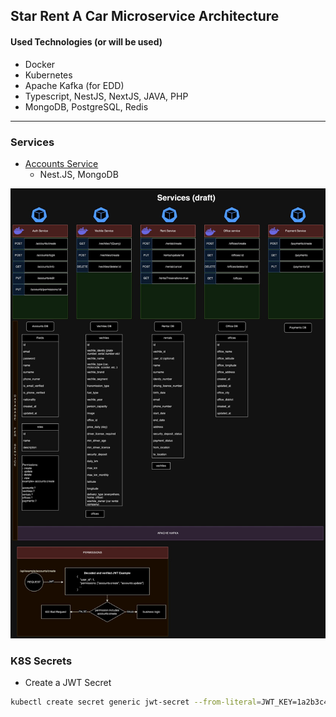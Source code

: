 ## Star Rent A Car Microservice Architecture

#### Used Technologies (or will be used)

- Docker
- Kubernetes
- Apache Kafka (for EDD)
- Typescript, NestJS, NextJS, JAVA, PHP
- MongoDB, PostgreSQL, Redis

---

### Services

- <a href="./accounts-service/">Accounts Service</a>
  - Nest.JS, MongoDB

<img src="./assets/services_draft.jpg">

### K8S Secrets

- Create a JWT Secret

```sh
kubectl create secret generic jwt-secret --from-literal=JWT_KEY=1a2b3c4d
```
